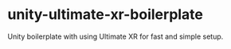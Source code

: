 # unity-ultimate-xr-boilerplate
Unity boilerplate with using Ultimate XR for fast and simple setup.
